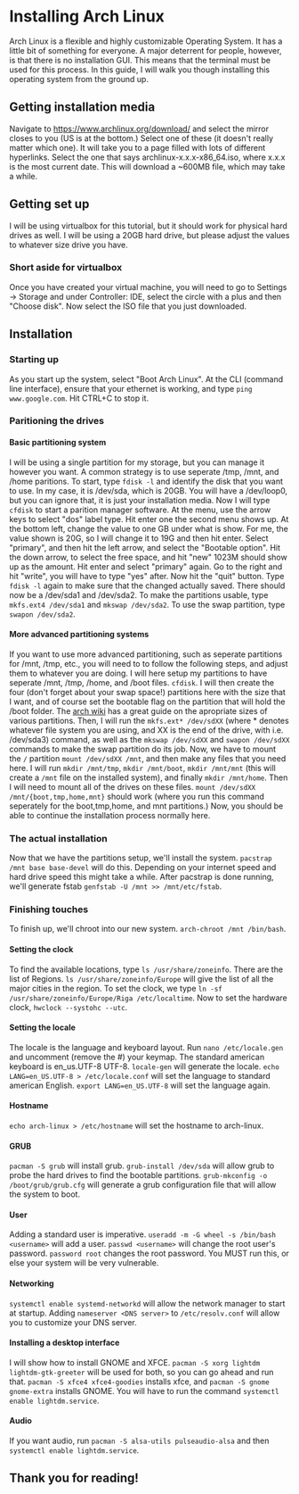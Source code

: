 # Installing Arch Linux
Arch Linux is a flexible and highly customizable Operating System. It has a little bit of something for everyone. A major deterrent for people, however, is that there is no installation GUI. This means that the terminal must be used for this process. In this guide, I will walk you though installing this operating system from the ground up.

## Getting installation media
Navigate to https://www.archlinux.org/download/ and select the mirror closes to you (US is at the bottom.) Select one of these (it doesn't really matter which one). It will take you to a page filled with lots of different hyperlinks. Select the one that says archlinux-x.x.x-x86_64.iso, where x.x.x is the most current date. This will download a ~600MB file, which may take a while.

## Getting set up
I will be using virtualbox for this tutorial, but it should work for physical hard drives as well. I will be using a 20GB hard drive, but please adjust the values to whatever size drive you have.

### Short aside for virtualbox
Once you have created your virtual machine, you will need to go to Settings -> Storage and under Controller: IDE, select the circle with a plus and then "Choose disk". Now select the ISO file that you just downloaded.

## Installation
### Starting up
As you start up the system, select "Boot Arch Linux". At the CLI (command line interface), ensure that your ethernet is working, and type `ping www.google.com`. Hit CTRL+C to stop it.
### Paritioning the drives
#### Basic partitioning system
I will be using a single partition for my storage, but you can manage it however you want. A common strategy is to use seperate /tmp, /mnt, and /home paritions. To start, type `fdisk -l` and identify the disk that you want to use. In my case, it is /dev/sda, which is 20GB. You will have a /dev/loop0, but you can ignore that, it is just your installation media. Now I will type `cfdisk` to start a parition manager software. At the menu, use the arrow keys to select "dos" label type. Hit enter one the second menu shows up. At the bottom left, change the value to one GB under what is show. For me, the value shown is 20G, so I will change it to 19G and then hit enter. Select "primary", and then hit the left arrow, and select the "Bootable option". Hit the down arrow, to select the free space, and hit "new" 1023M should show up as the amount. Hit enter and select "primary" again. Go to the right and hit "write", you will have to type "yes" after. Now hit the "quit" button. Type `fdisk -l` again to make sure that the changed actually saved. There should now be a /dev/sda1 and /dev/sda2. To make the partitions usable, type `mkfs.ext4 /dev/sda1` and `mkswap /dev/sda2`. To use the swap partition, type `swapon /dev/sda2`.
#### More advanced partitioning systems
If you want to use more advanced partitioning, such as seperate partitions for /mnt, /tmp, etc., you will need to to follow the following steps, and adjust them to whatever you are doing. I will here setup my partitions to have seperate /mnt, /tmp, /home, and /boot files. `cfdisk`. I will then create the four (don't forget about your swap space!) partitions here with the size that I want, and of course set the bootable flag on the partition that will hold the /boot folder. The [arch wiki](https://wiki.archlinux.org/index.php/installation_guide#Partition_the_disks) has a great guide on the apropriate sizes of various partitions. Then, I will run the `mkfs.ext* /dev/sdXX` (where * denotes whatever file system you are using, and XX is the end of the drive, with i.e. /dev/sda3) command, as well as the `mkswap /dev/sdXX` and `swapon /dev/sdXX` commands to make the swap partition do its job. Now, we have to mount the `/` partition `mount /dev/sdXX /mnt`, and then make any files that you need here. I will run `mkdir /mnt/tmp`, `mkdir /mnt/boot`, `mkdir /mnt/mnt` (this will create a `/mnt` file on the installed system), and finally `mkdir /mnt/home`. Then I will need to mount all of the drives on these files. `mount /dev/sdXX /mnt/{boot,tmp,home,mnt}` should work (where you run this command seperately for the boot,tmp,home, and mnt partitions.) Now, you should be able to continue the installation process normally here.

### The actual installation
Now that we have the partitions setup, we'll install the system. `pacstrap /mnt base base-devel` will do this. Depending on your internet speed and hard drive speed this might take a while. After pacstrap is done running, we'll generate fstab `genfstab -U /mnt >> /mnt/etc/fstab`.
### Finishing touches
To finish up, we'll chroot into our new system. `arch-chroot /mnt /bin/bash`.
#### Setting the clock
To find the available locations, type `ls /usr/share/zoneinfo`. There are the list of Regions. `ls /usr/share/zoneinfo/Europe` will give the list of all the major cities in the region. To set the clock, we type `ln -sf /usr/share/zoneinfo/Europe/Riga /etc/localtime`. Now to set the hardware clock, `hwclock --systohc --utc`.
#### Setting the locale
The locale is the language and keyboard layout. Run `nano /etc/locale.gen` and uncomment (remove the #) your keymap. The standard american keyboard is en_us.UTF-8 UTF-8. `locale-gen` will generate the locale. `echo LANG=en_US.UTF-8 > /etc/locale.conf` will set the language to standard american English. `export LANG=en_US.UTF-8` will set the language again.
#### Hostname
`echo arch-linux > /etc/hostname` will set the hostname to arch-linux.
#### GRUB
`pacman -S grub` will install grub. `grub-install /dev/sda` will allow grub to probe the hard drives to find the bootable partitions. `grub-mkconfig -o /boot/grub/grub.cfg` will generate a grub configuration file that will allow the system to boot.
#### User
Adding a standard user is imperative. `useradd -m -G wheel -s /bin/bash <username>` will add a user. `passwd <username>` will change the root user's password. `password root` changes the root password. You MUST run this, or else your system will be very vulnerable.
#### Networking
`systemctl enable systemd-networkd` will allow the network manager to start at startup. Adding `nameserver <DNS server>` to `/etc/resolv.conf` will allow you to customize your DNS server.
#### Installing a desktop interface
I will show how to install GNOME and XFCE. `pacman -S xorg lightdm lightdm-gtk-greeter` will be used for both, so you can go ahead and run that. `pacman -S xfce4 xfce4-goodies` installs xfce, and `pacman -S gnome gnome-extra` installs GNOME. You will have to run the command `systemctl enable lightdm.service`. 
#### Audio
If you want audio, run `pacman -S alsa-utils pulseaudio-alsa` and then `systemctl enable lightdm.service`.

## Thank you for reading!
